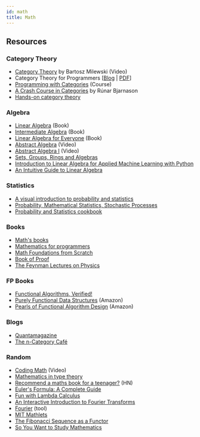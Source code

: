 ```yaml
---
id: math
title: Math
---
```


## Resources

### Category Theory

* [Category Theory](https://www.youtube.com/playlist?list=PLbgaMIhjbmEnaH_LTkxLI7FMa2HsnawM_) by Bartosz Milewski (Video)
* Category Theory for Programmers [[Blog](https://bartoszmilewski.com/2014/10/28/category-theory-for-programmers-the-preface) | [PDF](https://github.com/hmemcpy/milewski-ctfp-pdf)]
* [Programming with Categories](http://brendanfong.com/programmingcats.html) (Course)
* [A Crash Course in Categories](https://www.youtube.com/watch?v=5S03zTekRJc) by Rúnar Bjarnason
* [Hands-on category theory](https://earldouglas.com/talks/scala-cats/tutorial.html)

### Algebra

* [Linear Algebra](https://hefferon.net/linearalgebra/index.html) (Book)
* [Intermediate Algebra](https://saylordotorg.github.io/text_intermediate-algebra/index.html) (Book)
* [Linear Algebra for Everyone](https://github.com/kenjihiranabe/The-Art-of-Linear-Algebra) (Book)
* [Abstract Algebra](https://m.youtube.com/playlist?list=PLi01XoE8jYoi3SgnnGorR_XOW3IcK-TP6) (Video)
* [Abstract Algebra I](https://www.youtube.com/playlist?list=PLBY4G2o7DhF0JCgapYKrqibGaJuvV4Gkb) (Video)
* [Sets, Groups, Rings and Algebras](https://www.csee.umbc.edu/portal/help/theory/group_def.shtml)
* [Introduction to Linear Algebra for Applied Machine Learning with Python](https://pabloinsente.github.io/intro-linear-algebra)
* [An Intuitive Guide to Linear Algebra](https://betterexplained.com/articles/linear-algebra-guide)

### Statistics

* [A visual introduction to probability and statistics](https://seeing-theory.brown.edu/index.html)
* [Probability, Mathematical Statistics, Stochastic Processes](http://www.randomservices.org/random)
* [Probability and Statistics cookbook](https://github.com/mavam/stat-cookbook)

### Books

* [Math's books](https://klkuttler.com)
* [Mathematics for programmers](https://yurichev.com/writings/Math-for-programmers.pdf)
* [Math Foundations from Scratch](https://learnaifromscratch.github.io/math.html)
* [Book of Proof](https://www.people.vcu.edu/~rhammack/BookOfProof)
* [The Feynman Lectures on Physics](https://www.feynmanlectures.caltech.edu)

### FP Books

* [Functional Algorithms, Verified!](https://functional-algorithms-verified.org)
* [Purely Functional Data Structures](https://www.amazon.co.uk/Purely-Functional-Data-Structures-Okasaki/dp/0521663504) (Amazon)
* [Pearls of Functional Algorithm Design](https://www.amazon.co.uk/Pearls-Functional-Algorithm-Design-Richard/dp/0521513383) (Amazon)

### Blogs

* [Quantamagazine](https://www.quantamagazine.org)
* [The n-Category Café](https://golem.ph.utexas.edu/category)

### Random

* [Coding Math](https://www.youtube.com/playlist?app=desktop&list=PL7wAPgl1JVvUEb0dIygHzO4698tmcwLk9) (Video)
* [Mathematics in type theory](https://xenaproject.wordpress.com/2020/06/20/mathematics-in-type-theory)
* [Recommend a maths book for a teenager?](https://news.ycombinator.com/item?id=23711942) (HN)
* [Euler's Formula: A Complete Guide](https://mathvault.ca/euler-formula)
* [Fun with Lambda Calculus](https://stopa.io/post/263)
* [An Interactive Introduction to Fourier Transforms](http://www.jezzamon.com/fourier/index.html)
* [Fourier](https://static.laszlokorte.de/fourier) (tool)
* [MIT Mathlets](https://mathlets.org/mathlets)
* [The Fibonacci Sequence as a Functor](https://www.math3ma.com/blog/fibonacci-sequence)
* [So You Want to Study Mathematics](https://www.susanrigetti.com/math)
